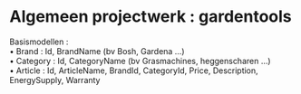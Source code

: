 # Algemeen projectwerk : gardentools  
  
Basismodellen :     
•	Brand : Id, BrandName (bv Bosh, Gardena …)  
•	Category : Id, CategoryName (bv Grasmachines, heggenscharen …)  
•	Article : Id, ArticleName, BrandId, CategoryId, Price, Description, EnergySupply, Warranty  
